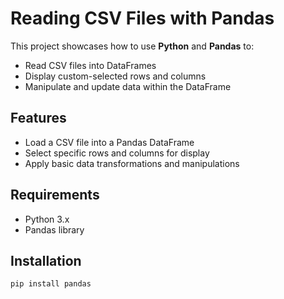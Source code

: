 # Reading CSV Files with Pandas

This project showcases how to use **Python** and **Pandas** to:
- Read CSV files into DataFrames
- Display custom-selected rows and columns
- Manipulate and update data within the DataFrame

## Features
- Load a CSV file into a Pandas DataFrame
- Select specific rows and columns for display
- Apply basic data transformations and manipulations

## Requirements
- Python 3.x
- Pandas library

## Installation
```bash
pip install pandas
